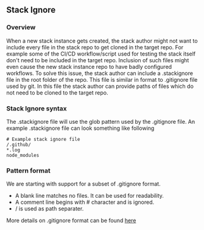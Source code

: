 ## Stack Ignore 

### Overview
When a new stack instance gets created, the stack author might not want to include every file in the stack repo to get cloned in the target repo. For example some of the CI/CD workflow/script used for testing the stack itself don't need to be included in the target repo. Inclusion of such files might even cause the new stack instance repo to have badly configured workflows. To solve this issue, the stack author can include a .stackignore file in the root folder of the repo. This file is similar in format to .gitignore file used by git. In this file the stack author can provide paths of files which do not need to be cloned to the target repo. 

### Stack Ignore syntax
The .stackignore file will use the glob pattern used by the .gitignore file. An example .stackignore file can look something like following 

```
# Example stack ignore file
/.github/
*.log
node_modules

```

### Pattern format 
We are starting with support for a subset of .gitignore format. 

- A blank line matches no files. It can be used for readability. 
- A comment line begins with # character and is ignored. 
- / is used as path separater. 

More details on .gitignore format can be found [here](https://git-scm.com/docs/gitignore)

